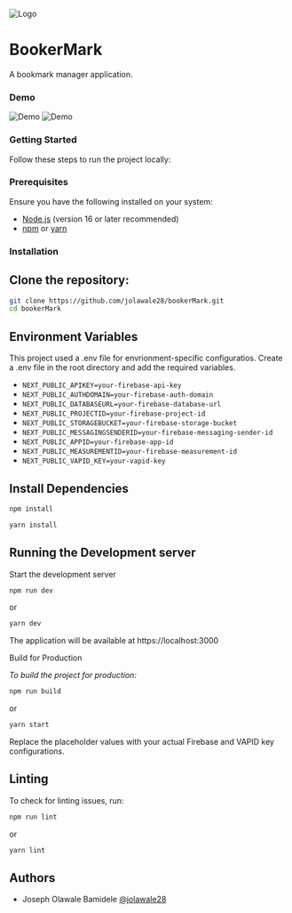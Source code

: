 ![Logo](https://booker-mark.vercel.app/_next/image?url=%2Ffavicon.png&w=128&q=75)

# BookerMark

A bookmark manager application.

### Demo

![Demo](https://booker-mark.vercel.app/preview_signin.png)
![Demo](https://booker-mark.vercel.app/preview_home.png)

### Getting Started

Follow these steps to run the project locally:

### Prerequisites

Ensure you have the following installed on your system:

- [Node.js](https://nodejs.org/) (version 16 or later recommended)
- [npm](https://www.npmjs.com/) or [yarn](https://yarnpkg.com/)

### Installation

## Clone the repository:

```sh
git clone https://github.com/jolawale28/bookerMark.git
cd bookerMark
```

## Environment Variables

This project used a .env file for envrionment-specific configuratios. Create a .env file in the root directory and add the required variables.
* `NEXT_PUBLIC_APIKEY=your-firebase-api-key`
* `NEXT_PUBLIC_AUTHDOMAIN=your-firebase-auth-domain`
* `NEXT_PUBLIC_DATABASEURL=your-firebase-database-url`
* `NEXT_PUBLIC_PROJECTID=your-firebase-project-id`
* `NEXT_PUBLIC_STORAGEBUCKET=your-firebase-storage-bucket`
* `NEXT_PUBLIC_MESSAGINGSENDERID=your-firebase-messaging-sender-id`
* `NEXT_PUBLIC_APPID=your-firebase-app-id`
* `NEXT_PUBLIC_MEASUREMENTID=your-firebase-measurement-id`
* `NEXT_PUBLIC_VAPID_KEY=your-vapid-key`

## Install Dependencies

```sh
npm install
```

```sh
yarn install
```

## Running the Development server

Start the development server

```sh
npm run dev
```

or

```sh
yarn dev
```

The application will be available at https://localhost:3000

Build for Production

*To build the project for production:*

```sh
npm run build
```

or

```sh
yarn start
```

Replace the placeholder values with your actual Firebase and VAPID key configurations.

## Linting
To check for linting issues, run:
```sh
npm run lint
```
or
```sh
yarn lint
```

## Authors

- Joseph Olawale Bamidele [@jolawale28](https://www.github.com/jolawale28)
